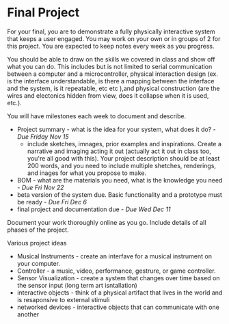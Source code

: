 # Final Project

For your final, you are to demonstrate a fully physically interactive system that keeps a user engaged. You may work on your own or in groups of 2 for this project. You are expected to keep notes every week as you progress.  

You should be able to draw on the skills we covered in class and show off what you can do. This includes but is not limited to serial communication between a computer and a microcontroller, physical interaction design (ex. is the interface understandable, is there a mapping between the interface and the system, is it repeatable, etc etc ),and physical construction (are the wires and electonics hidden from view, does it collapse when it is used, etc.).

You will have milestones each week to document and describe. 
* Project summary - what is the idea for your system, what does it do? - _Due Friday Nov 15_
  * include sketches, imnages, prior examples and inspirations. Create a narrative and imaging acting it out (actually act it out in class too, you're all good with this). Your project description should be at least 200 words, and you need to include multiple shetches, renderings, and inages for what you propose to make.  
* BOM - what are the materials you need, what is the knowledge you need - _Due Fri Nov 22_
* beta version of the system due. Basic functionality and a prototype must be ready - _Due Fri Dec 6_
* final project and documentation due - _Due Wed Dec 11_

Document your work thoroughly online as you go. Include details of all phases of the project.

Various project ideas

* Musical Instruments - create an interfave for a musical instrument on your computer.
* Controller - a music, video, performance, gestrure, or game controller. 
* Sensor Visualization - create a system that changes over time based on the sensor input (long term art isntallation) 
* interactive objects - think of a physical artifact that lives in the world and is resaponsive to external stimuli 
* networked devices - interactive objects that can communicate with one another